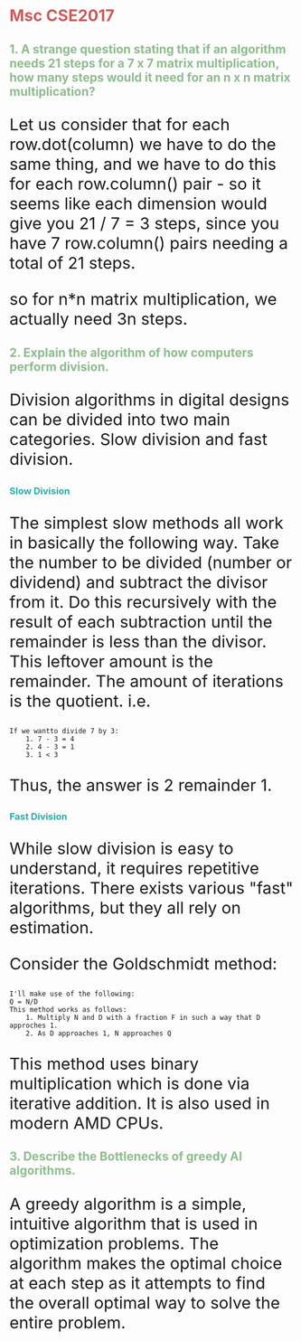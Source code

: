 <style>
/*.red{*/
/*color: goldenrod;*/
/*}*/

h1{
color: indianred;
}
h1:hover{
color:goldenrod;
}
h2{
color:darkseagreen;
}
h3{
color:lightseagreen;
}
p{
font-size: 1.8rem;
}
li{
font-size: 1.8rem;
}
td{
font-size: 1.4rem;;
}
th{
font-size: 1.4rem;;
}

</style>
# Msc CSE2017
## 1. A strange question stating that if an algorithm needs 21 steps for a 7 x 7 matrix multiplication, how many steps would it need for an n x n matrix multiplication?

Let us consider that for each row.dot(column) we have to do the same thing, and we have to do this for each row.column() pair - so it seems like each dimension would give you 21 / 7 = 3 steps, since you have 7 row.column() pairs needing a total of 21 steps.

so for n*n matrix multiplication, we actually need 3n steps.

## 2. Explain the algorithm of how computers perform division.

Division algorithms in digital designs can be divided into two main categories. Slow division and fast division.

### Slow Division

The simplest slow methods all work in basically the following way. Take the number to be divided (number or dividend) and subtract the divisor from it. Do this recursively with the result of each subtraction until the remainder is less than the divisor. This leftover amount is the remainder. The amount of iterations is the quotient. i.e.

    If we wantto divide 7 by 3:
        1. 7 - 3 = 4
        2. 4 - 3 = 1
        3. 1 < 3
Thus, the answer is 2 remainder 1.

### Fast Division

While slow division is easy to understand, it requires repetitive iterations. There exists various "fast" algorithms, but they all rely on estimation.

Consider the Goldschmidt method:
```
I'll make use of the following:
Q = N/D
This method works as follows:
    1. Multiply N and D with a fraction F in such a way that D approches 1.
    2. As D approaches 1, N approaches Q
```
This method uses binary multiplication which is done via iterative addition. It is also used in modern AMD CPUs.

## 3. Describe the Bottlenecks of greedy AI algorithms.
A greedy algorithm is a simple, intuitive algorithm that is used in optimization problems. The algorithm makes the optimal choice at each step as it attempts to find the overall optimal way to solve the entire problem.




